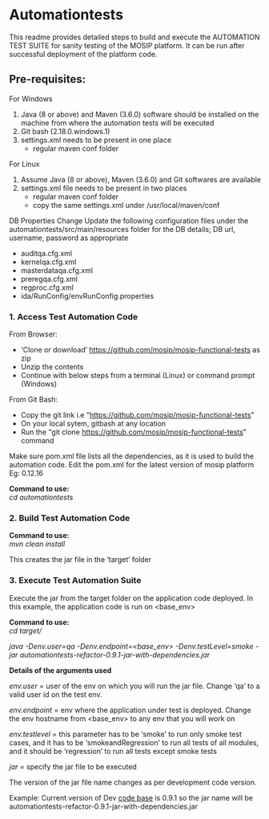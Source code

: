 # Automationtests
This readme provides detailed steps to build and execute the AUTOMATION TEST SUITE for sanity testing of the MOSIP platform. It can be run after successful deployment of the platform code.

## Pre-requisites:
For Windows
1. Java (8 or above) and Maven (3.6.0) software should be installed on the machine from where the automation tests will be executed
2. Git bash (2.18.0.windows.1)
3. settings.xml needs to be present in one place
   * regular maven conf folder

For Linux
1. Assume Java (8 or above), Maven (3.6.0) and Git softwares are available
2. settings.xml file needs to be present in two places
   * regular maven conf folder
   * copy the same settings.xml under /usr/local/maven/conf

DB Properties Change
Update the following configuration files under the automationtests/src/main/resources folder for the DB details; DB url, username, password as appropriate
   * auditqa.cfg.xml
   * kernelqa.cfg.xml
   * masterdataqa.cfg.xml
   * preregqa.cfg.xml
   * regproc.cfg.xml
   * ida/RunConfig/envRunConfig.properties

### 1. Access Test Automation Code
From Browser:
-	‘Clone or download’ https://github.com/mosip/mosip-functional-tests as zip 
-	Unzip the contents
- Continue with below steps from a terminal (Linux) or command prompt (Windows)

From Git Bash:
- Copy the git link i.e "https://github.com/mosip/mosip-functional-tests"
- On your local sytem, gitbash at any location
- Run the "git clone https://github.com/mosip/mosip-functional-tests" command

Make sure pom.xml file lists all the dependencies, as it is used to build the automation code.
Edit the pom.xml for the latest version of mosip platform Eg: <version>0.12.16</version>

**Command to use:** 
<br>_cd automationtests_<br>

### 2. Build Test Automation Code
**Command to use:**
<br>_mvn clean install_<br>

This creates the jar file in the ‘target’ folder

### 3. Execute Test Automation Suite
Execute the jar from the target folder on the application code deployed. In this example, the application code is run on <base_env>

**Command to use:**
<br>_cd target/_<br>

_java -Denv.user=qa -Denv.endpoint=<base_env> -Denv.testLevel=smoke -jar automationtests-refactor-0.9.1-jar-with-dependencies.jar_

**Details of the arguments used**

_env.user_ = user of the env on which you will run the jar file. Change ‘qa’ to a valid user id on the test env.

_env.endpoint_ = env where the application under test is deployed. Change the env hostname from <base_env> to any env that you will work on

_env.testlevel_ = this parameter has to be ‘smoke’ to run only smoke test cases, and it has to be ‘smokeandRegression’ to run all tests of all modules, and it should be ‘regression’ to run all tests except smoke tests

_jar_ = specify the jar file to be executed

The version of the jar file name changes as per development code version. 

Example: Current version of Dev [code base](https://github.com/mosip/mosip-platform) is 0.9.1 so the jar name will be automationtests-refactor-0.9.1-jar-with-dependencies.jar

